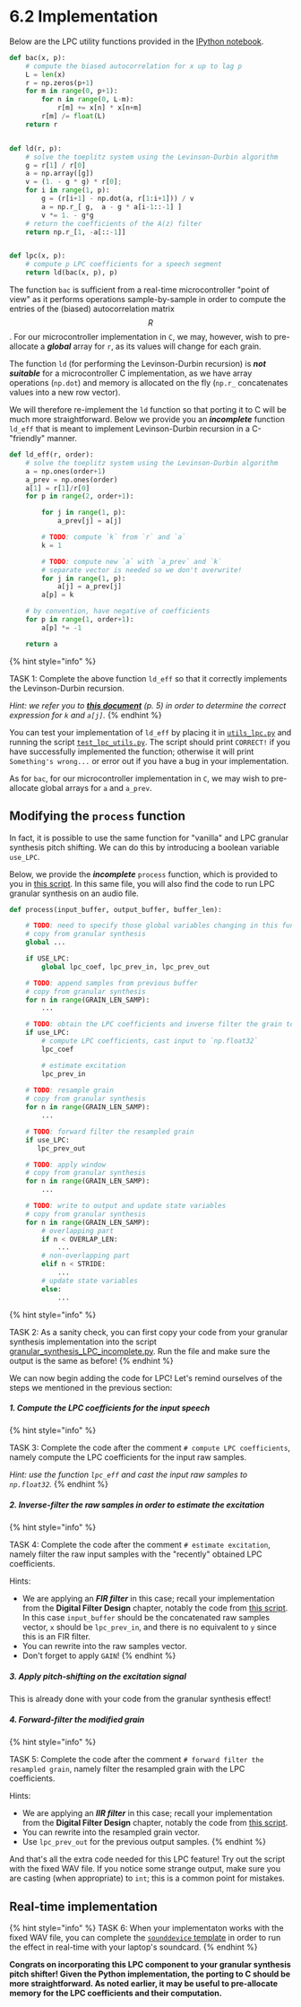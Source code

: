 # 6.2 Implementation

Below are the LPC utility functions provided in the [IPython notebook](http://nbviewer.jupyter.org/github/prandoni/COM303/blob/master/voice_transformer/voicetrans.ipynb).

```python
def bac(x, p):
    # compute the biased autocorrelation for x up to lag p
    L = len(x)
    r = np.zeros(p+1)
    for m in range(0, p+1):
        for n in range(0, L-m):
            r[m] += x[n] * x[n+m]
        r[m] /= float(L)
    return r


def ld(r, p):
    # solve the toeplitz system using the Levinson-Durbin algorithm
    g = r[1] / r[0]
    a = np.array([g])
    v = (1. - g * g) * r[0];
    for i in range(1, p):
        g = (r[i+1] - np.dot(a, r[1:i+1])) / v
        a = np.r_[ g,  a - g * a[i-1::-1] ]
        v *= 1. - g*g
    # return the coefficients of the A(z) filter
    return np.r_[1, -a[::-1]]


def lpc(x, p):
    # compute p LPC coefficients for a speech segment
    return ld(bac(x, p), p)
```

The function `bac` is sufficient from a real-time microcontroller "point of view" as it performs operations sample-by-sample in order to compute the entries of the (biased) autocorrelation matrix $$R$$. For our microcontroller implementation in `C`, we may, however, wish to pre-allocate a ***global*** array for `r`, as its values will change for each grain. 

The function `ld` (for performing the Levinson-Durbin recursion) is ***not suitable*** for a microcontroller C implementation, as we have array operations (`np.dot`) and memory is allocated on the fly (`np.r_` concatenates values into a new row vector).

We will therefore re-implement the `ld` function so that porting it to C will be much more straightforward. Below we provide you an ***incomplete*** function `ld_eff` that is meant to implement Levinson-Durbin recursion in a C-"friendly" manner.

```python
def ld_eff(r, order):
    # solve the toeplitz system using the Levinson-Durbin algorithm
    a = np.ones(order+1)
    a_prev = np.ones(order)
    a[1] = r[1]/r[0]
    for p in range(2, order+1):

        for j in range(1, p):
            a_prev[j] = a[j]

        # TODO: compute `k` from `r` and `a`
        k = 1

        # TODO: compute new `a` with `a_prev` and `k`
        # separate vector is needed so we don't overwrite!
        for j in range(1, p):
            a[j] = a_prev[j]
        a[p] = k

    # by convention, have negative of coefficients
    for p in range(1, order+1):
        a[p] *= -1

    return a
```

{% hint style="info" %}

TASK 1: Complete the above function `ld_eff` so that it correctly implements the Levinson-Durbin recursion.

_Hint: we refer you to [**this document**](https://ocw.mit.edu/courses/electrical-engineering-and-computer-science/6-341-discrete-time-signal-processing-fall-2005/lecture-notes/lec13.pdf) (p. 5) in order to determine the correct expression for `k` and `a[j]`._
{% endhint %}

You can test your implementation of `ld_eff` by placing it in [`utils_lpc.py`](https://github.com/LCAV/dsp-labs/blob/master/scripts/linear-prediction/utils_lpc.py) and running the script [`test_lpc_utils.py`](https://github.com/LCAV/dsp-labs/blob/master/scripts/linear-prediction/test_lpc_utils.py). The script should print `CORRECT!` if you have successfully implemented the function; otherwise it will print `Something's wrong...` or error out if you have a bug in your implementation.

As for `bac`, for our microcontroller implementation in `C`, we may wish to pre-allocate global arrays for `a` and `a_prev`.


## Modifying the `process` function

In fact, it is possible to use the same function for "vanilla" and LPC granular synthesis pitch shifting. We can do this by introducing a boolean variable `use_LPC`.

Below, we provide the ***incomplete*** `process` function, which is provided to you in [this script](https://github.com/LCAV/dsp-labs/blob/master/scripts/linear-prediction/granular_synthesis_LPC_incomplete.py). In this same file, you will also find the code to run LPC granular synthesis on an audio file.


```python
def process(input_buffer, output_buffer, buffer_len):

    # TODO: need to specify those global variables changing in this function (state variables and intermediate values)
    # copy from granular synthesis
    global ...

    if USE_LPC:
        global lpc_coef, lpc_prev_in, lpc_prev_out

    # TODO: append samples from previous buffer
    # copy from granular synthesis
    for n in range(GRAIN_LEN_SAMP):
        ...

    # TODO: obtain the LPC coefficients and inverse filter the grain to esimtate excitation
    if use_LPC:
        # compute LPC coefficients, cast input to `np.float32`
        lpc_coef

        # estimate excitation
        lpc_prev_in
    
    # TODO: resample grain
    # copy from granular synthesis
    for n in range(GRAIN_LEN_SAMP):
        ...

    # TODO: forward filter the resampled grain
    if use_LPC:
       lpc_prev_out

    # TODO: apply window
    # copy from granular synthesis
    for n in range(GRAIN_LEN_SAMP):
        ...

    # TODO: write to output and update state variables
    # copy from granular synthesis
    for n in range(GRAIN_LEN_SAMP):
        # overlapping part
        if n < OVERLAP_LEN:
            ...
        # non-overlapping part
        elif n < STRIDE:
            ...
        # update state variables
        else:
            ...
```
{% hint style="info" %}

TASK 2: As a sanity check, you can first copy your code from your granular synthesis implementation into the script [granular_synthesis_LPC_incomplete.py](https://github.com/LCAV/dsp-labs/blob/master/scripts/linear-prediction/granular_synthesis_LPC_incomplete.py). Run the file and make sure the output is the same as before!
{% endhint %}

We can now begin adding the code for LPC! Let's remind ourselves of the steps we mentioned in the previous section:

##### 1. Compute the LPC coefficients for the input speech

{% hint style="info" %}

TASK 3: Complete the code after the comment `# compute LPC coefficients`, namely compute the LPC coefficients for the input raw samples.

_Hint: use the function `lpc_eff` and cast the input raw samples to `np.float32`._
{% endhint %}


##### 2. Inverse-filter the raw samples in order to estimate the excitation

{% hint style="info" %}

TASK 4: Complete the code after the comment `# estimate excitation`, namely filter the raw input samples with the "recently" obtained LPC coefficients.

Hints: 
- We are applying an ***FIR filter*** in this case; recall your implementation from the **Digital Filter Design** chapter, notably the code from [this script](https://github.com/LCAV/dsp-labs/blob/master/scripts/filter_design/biquad_direct_form_1_incomplete.py). In this case `input_buffer` should be the concatenated raw samples vector, `x` should be `lpc_prev_in`, and there is no equivalent to `y` since this is an FIR filter.
- You can rewrite into the raw samples vector.
- Don't forget to apply `GAIN`!
{% endhint %}

##### 3. Apply pitch-shifting on the excitation signal

This is already done with your code from the granular synthesis effect!

##### 4. Forward-filter the modified grain

{% hint style="info" %}

TASK 5: Complete the code after the comment `# forward filter the resampled grain`, namely filter the resampled grain with the LPC coefficients.

Hints: 
- We are applying an ***IIR filter*** in this case; recall your implementation from the **Digital Filter Design** chapter, notably the code from [this script](https://github.com/LCAV/dsp-labs/blob/master/scripts/filter_design/biquad_direct_form_1_incomplete.py).
- You can rewrite into the resampled grain vector.
- Use `lpc_prev_out` for the previous output samples.
{% endhint %}

And that's all the extra code needed for this LPC feature! Try out the script with the fixed WAV file. If you notice some strange output, make sure you are casting (when appropriate) to `int`; this is a common point for mistakes.


## Real-time implementation

{% hint style="info" %}
TASK 6: When your implementaton works with the fixed WAV file, you can complete the [`sounddevice` template](https://github.com/LCAV/dsp-labs/blob/master/scripts/linear-prediction/granular_synthesis_LPC_sounddevice_incomplete.py) in order to run the effect in real-time with your laptop's soundcard.
{% endhint %}

**Congrats on incorporating this LPC component to your granular synthesis pitch shifter! Given the Python implementation, the porting to C should be more straightforward. As noted earlier, it may be useful to pre-allocate memory for the LPC coefficients and their computation.**
